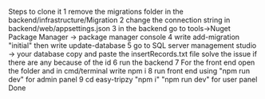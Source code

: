 Steps to clone it 
    1 remove the migrations folder in the backend/infrastructure/Migration
    2 change the connection string in backend/web/appsettings.json
    3 in the backend go to tools->Nuget Package Manager -> package manager console
    4 write add-migration "initial" then write update-database 
    5 go to SQL server management studio -> your database copy and paste the insertRecords.txt file solve the issue if there are any because of the id 
    6 run the backend 
    7 For the front end open the folder and in cmd/terminal write npm i 
    8 run front end using "npm run dev" for admin panel
    9 cd easy-tripzy "npm i" "npm run dev" for user panel 
Done
